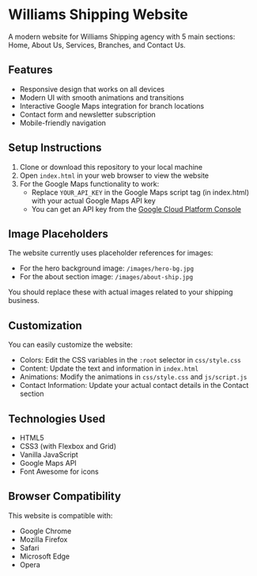 # Williams Shipping Website

A modern website for Williams Shipping agency with 5 main sections: Home, About Us, Services, Branches, and Contact Us.

## Features

- Responsive design that works on all devices
- Modern UI with smooth animations and transitions
- Interactive Google Maps integration for branch locations
- Contact form and newsletter subscription
- Mobile-friendly navigation

## Setup Instructions

1. Clone or download this repository to your local machine
2. Open `index.html` in your web browser to view the website
3. For the Google Maps functionality to work:
   - Replace `YOUR_API_KEY` in the Google Maps script tag (in index.html) with your actual Google Maps API key
   - You can get an API key from the [Google Cloud Platform Console](https://console.cloud.google.com/)

## Image Placeholders

The website currently uses placeholder references for images:

- For the hero background image: `/images/hero-bg.jpg`
- For the about section image: `/images/about-ship.jpg`

You should replace these with actual images related to your shipping business.

## Customization

You can easily customize the website:

- Colors: Edit the CSS variables in the `:root` selector in `css/style.css`
- Content: Update the text and information in `index.html`
- Animations: Modify the animations in `css/style.css` and `js/script.js`
- Contact Information: Update your actual contact details in the Contact section

## Technologies Used

- HTML5
- CSS3 (with Flexbox and Grid)
- Vanilla JavaScript
- Google Maps API
- Font Awesome for icons

## Browser Compatibility

This website is compatible with:

- Google Chrome
- Mozilla Firefox
- Safari
- Microsoft Edge
- Opera 